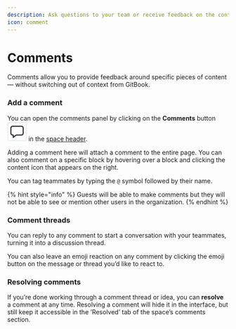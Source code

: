 ```yaml
---
description: Ask questions to your team or receive feedback on the content you create
icon: comment
---
```


# Comments

Comments allow you to provide feedback around specific pieces of content — without switching out of context from GitBook.

### Add a comment <a href="#comment-within-your-content" id="comment-within-your-content"></a>

You can open the comments panel by clicking on the **Comments** button <picture><source srcset="../.gitbook/assets/comment_icon_dark.svg" media="(prefers-color-scheme: dark)"><img src="../.gitbook/assets/comment_icon_light.svg" alt="The Comments button icon in GitBook"></picture> in the [space header](../resources/gitbook-ui.md#space-header).

Adding a comment here will attach a comment to the entire page. You can also comment on a specific block by hovering over a block and clicking the content icon that appears on the right.

You can tag teammates by typing the `@` symbol followed by their name.

{% hint style="info" %}
Guests will be able to make comments but they will not be able to see or mention other users in the organization.
{% endhint %}

### Comment threads

You can reply to any comment to start a conversation with your teammates, turning it into a discussion thread.

You can also leave an emoji reaction on any comment by clicking the emoji button on the message or thread you’d like to react to.

### Resolving comments

If you’re done working through a comment thread or idea, you can **resolve** a comment at any time. Resolving a comment will hide it in the interface, but still keep it accessible in the ’Resolved’ tab of the space’s comments section.
